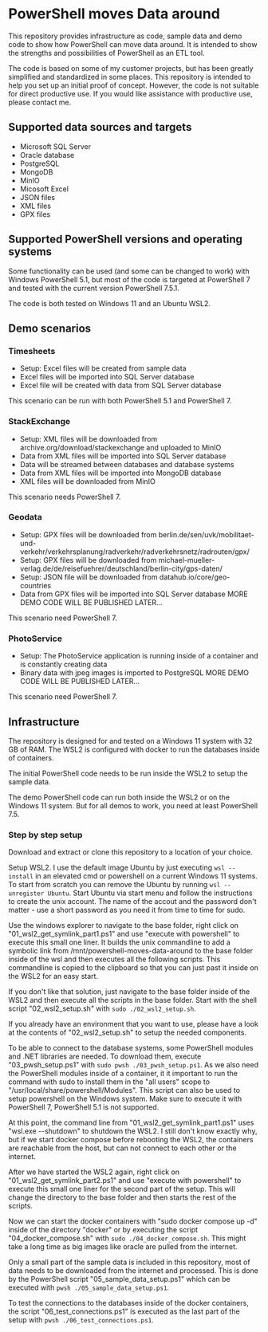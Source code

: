 # PowerShell moves Data around

This repository provides infrastructure as code, sample data and demo code to show how PowerShell can move data around.
It is intended to show the strengths and possibilities of PowerShell as an ETL tool.

The code is based on some of my customer projects, but has been greatly simplified and standardized in some places.
This repository is intended to help you set up an initial proof of concept. However, the code is not suitable for direct productive use.
If you would like assistance with productive use, please contact me.



## Supported data sources and targets

- Microsoft SQL Server
- Oracle database
- PostgreSQL
- MongoDB
- MinIO
- Micosoft Excel
- JSON files
- XML files
- GPX files



## Supported PowerShell versions and operating systems

Some functionality can be used (and some can be changed to work) with Windows PowerShell 5.1, but most of the code is targeted at PowerShell 7 and tested with the current version PowerShell 7.5.1.

The code is both tested on Windows 11 and an Ubuntu WSL2.



## Demo scenarios

### Timesheets

- Setup: Excel files will be created from sample data
- Excel files will be imported into SQL Server database
- Excel file will be created with data from SQL Server database

This scenario can be run with both PowerShell 5.1 and PowerShell 7.


### StackExchange

- Setup: XML files will be downloaded from archive.org/download/stackexchange and uploaded to MinIO
- Data from XML files will be imported into SQL Server database
- Data will be streamed between databases and database systems
- Data from XML files will be imported into MongoDB database
- XML files will be downloaded from MinIO

This scenario needs PowerShell 7.


### Geodata

- Setup: GPX files will be downloaded from berlin.de/sen/uvk/mobilitaet-und-verkehr/verkehrsplanung/radverkehr/radverkehrsnetz/radrouten/gpx/
- Setup: GPX files will be downloaded from michael-mueller-verlag.de/de/reisefuehrer/deutschland/berlin-city/gps-daten/
- Setup: JSON file will be downloaded from datahub.io/core/geo-countries
- Data from GPX files will be imported into SQL Server database
MORE DEMO CODE WILL BE PUBLISHED LATER...

This scenario need PowerShell 7.


### PhotoService

- Setup: The PhotoService application is running inside of a container and is constantly creating data
- Binary data with jpeg images is imported to PostgreSQL
MORE DEMO CODE WILL BE PUBLISHED LATER...

This scenario need PowerShell 7.



## Infrastructure

The repository is designed for and tested on a Windows 11 system with 32 GB of RAM. The WSL2 is configured with docker to run the databases inside of containers.

The initial PowerShell code needs to be run inside the WSL2 to setup the sample data.

The demo PowerShell code can run both inside the WSL2 or on the Windows 11 system. But for all demos to work, you need at least PowerShell 7.5.


### Step by step setup

Download and extract or clone this repository to a location of your choice.

Setup WSL2. I use the default image Ubuntu by just executing `wsl --install` in an elevated cmd or powershell on a current Windows 11 systems. To start from scratch you can remove the Ubuntu by running `wsl --unregister Ubuntu`. Start Ubuntu via start menu and follow the instructions to create the unix account. The name of the accout and the password don't matter - use a short password as you need it from time to time for sudo.

Use the windows explorer to navigate to the base folder, right click on "01_wsl2_get_symlink_part1.ps1" and use "execute with powershell" to execute this small one liner. It builds the unix commandline to add a symbolic link from /mnt/powershell-moves-data-around to the base folder inside of the wsl and then executes all the following scripts. This commandline is copied to the clipboard so that you can just past it inside on the WSL2 for an easy start.

If you don't like that solution, just navigate to the base folder inside of the WSL2 and then execute all the scripts in the base folder. Start with the shell script "02_wsl2_setup.sh" with `sudo ./02_wsl2_setup.sh`.

If you already have an environment that you want to use, please have a look at the contents of "02_wsl2_setup.sh" to setup the needed components.

To be able to connect to the database systems, some PowerShell modules and .NET libraries are needed. To download them, execute "03_pwsh_setup.ps1" with `sudo pwsh ./03_pwsh_setup.ps1`. As we also need the PowerShell modules inside of a container, it it important to run the command with sudo to install them in the "all users" scope to "/usr/local/share/powershell/Modules". This script can also be used to setup powershell on the Windows system. Make sure to execute it with PowerShell 7, PowerShell 5.1 is not supported.

At this point, the command line from "01_wsl2_get_symlink_part1.ps1" uses "wsl.exe --shutdown" to shutdown the WSL2. I still don't know exactly why, but if we start docker compose before rebooting the WSL2, the containers are reachable from the host, but can not connect to each other or the internet.

After we have started the WSL2 again, right click on "01_wsl2_get_symlink_part2.ps1" and use "execute with powershell" to execute this small one liner for the second part of the setup. This will change the directory to the base folder and then starts the rest of the scripts.

Now we can start the docker containers with "sudo docker compose up -d" inside of the directory "docker" or by executing the script "04_docker_compose.sh" with `sudo ./04_docker_compose.sh`. This might take a long time as big images like oracle are pulled from the internet.

Only a small part of the sample data is included in this repository, most of data needs to be downloaded from the internet and processed. This is done by the PowerShell script "05_sample_data_setup.ps1" which can be executed with `pwsh ./05_sample_data_setup.ps1`.

To test the connections to the databases inside of the docker containers, the script "06_test_connections.ps1" is executed as the last part of the setup with `pwsh ./06_test_connections.ps1`.
